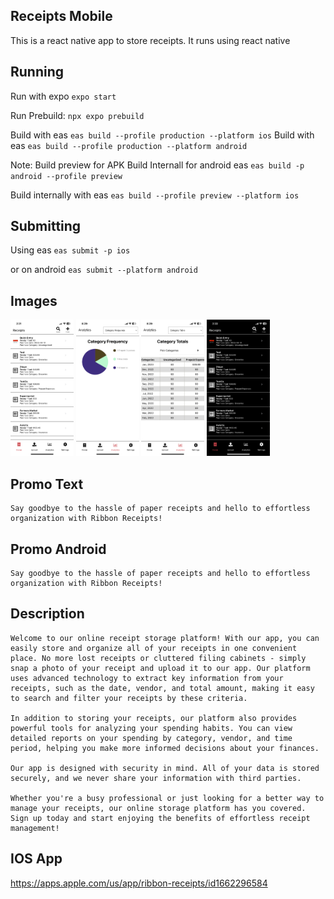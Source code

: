 ## Receipts Mobile

This is a react native app to store receipts. It runs using react native

## Running
Run with expo `expo start` 

Run Prebuild: `npx expo prebuild`

Build with eas `eas build --profile production --platform ios`
Build with eas `eas build --profile production --platform android`

Note: Build preview for APK
Build Internall for android eas `eas build -p android --profile preview`

Build internally with eas `eas build --profile preview --platform ios`
## Submitting
Using eas `eas submit -p ios`

or on android `eas submit --platform android `

## Images
<img src="images/image1.png" alt= “” width="20%">
<img src="images/IMG_0790.PNG" alt= “” width="20%">
<img src="images/IMG_0791.PNG" alt= “” width="20%">
<img src="images/image0.png" alt= “” width="20%">


## Promo Text
```
Say goodbye to the hassle of paper receipts and hello to effortless organization with Ribbon Receipts!
```

## Promo Android
```
Say goodbye to the hassle of paper receipts and hello to effortless organization with Ribbon Receipts!
```

## Description
```
Welcome to our online receipt storage platform! With our app, you can easily store and organize all of your receipts in one convenient place. No more lost receipts or cluttered filing cabinets - simply snap a photo of your receipt and upload it to our app. Our platform uses advanced technology to extract key information from your receipts, such as the date, vendor, and total amount, making it easy to search and filter your receipts by these criteria.

In addition to storing your receipts, our platform also provides powerful tools for analyzing your spending habits. You can view detailed reports on your spending by category, vendor, and time period, helping you make more informed decisions about your finances.

Our app is designed with security in mind. All of your data is stored securely, and we never share your information with third parties.

Whether you're a busy professional or just looking for a better way to manage your receipts, our online storage platform has you covered. Sign up today and start enjoying the benefits of effortless receipt management!
```

## IOS App
https://apps.apple.com/us/app/ribbon-receipts/id1662296584